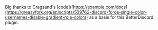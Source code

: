 Big thanks to Cragsand's [code]([https://example.com/docs](https://greasyfork.org/en/scripts/539762-discord-force-single-color-usernames-disable-gradient-role-colors) as a basis for this BetterDiscord plugin.
